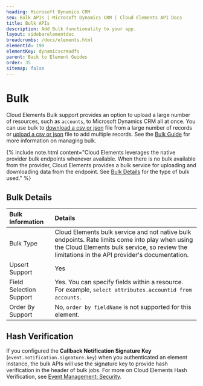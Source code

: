 ```yaml
---
heading: Microsoft Dynamics CRM
seo: Bulk APIs | Microsoft Dynamics CRM | Cloud Elements API Docs
title: Bulk APIs
description: Add Bulk functionality to your app.
layout: sidebarelementdoc
breadcrumbs: /docs/elements.html
elementId: 190
elementKey: dynamicscrmadfs
parent: Back to Element Guides
order: 35
sitemap: false
---
```


# Bulk

Cloud Elements Bulk support provides an option to upload a large number of resources, such as `accounts`, to Microsoft Dynamics CRM all at once. You can use bulk to [download a csv or json](../../guides/bulk/download.html) file from a large number of records or [upload a csv or json](../../guides/bulk/upload.html) file to add multiple records. See the [Bulk Guide](../../guides/bulk/index.html) for more information on managing bulk.

{% include note.html content="Cloud Elements leverages the native provider bulk endpoints whenever available. When there is no bulk available from the provider, Cloud Elements provides a bulk service for uploading and downloading data from the endpoint. See <a href=#bulk-details>Bulk Details</a> for the type of bulk used." %}

## Bulk Details

| Bulk Information | Details   |
| :------------- | :------------- |
|  Bulk Type  |  Cloud Elements bulk service and not native bulk endpoints. Rate limits come into play when using the Cloud Elements bulk service, so review the limitations in the API provider's documentation. |
| Upsert Support | Yes |
| Field Selection Support | Yes. You can specify fields within a resource. For example, `select attributes.accountid from accounts`.|
| Order By Support | No, `order by fieldName` is not supported for this element. |

## Hash Verification

If you configured the **Callback Notification Signature Key** (`event.notification.signature.key`) when you authenticated an element instance, the bulk APIs will use the signature key to provide hash verification in the header of bulk jobs. For more on Cloud Elements Hash Verification, see [Event Management: Security](https://docs.cloud-elements.com/home/hash-verification).

